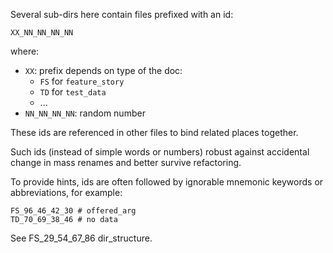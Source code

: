 
Several sub-dirs here contain files prefixed with an id:

```
XX_NN_NN_NN_NN
```
where:
*   `XX`: prefix depends on type of the doc:
    *   `FS` for `feature_story`
    *   `TD` for `test_data`
    *   ...
*   `NN_NN_NN_NN`: random number

These ids are referenced in other files to bind related places together.

Such ids (instead of simple words or numbers) robust against accidental change in mass renames
and better survive refactoring.

To provide hints, ids are often followed by ignorable mnemonic keywords or abbreviations, for example:

```
FS_96_46_42_30 # offered_arg
TD_70_69_38_46 # no data
```

See FS_29_54_67_86 dir_structure.
